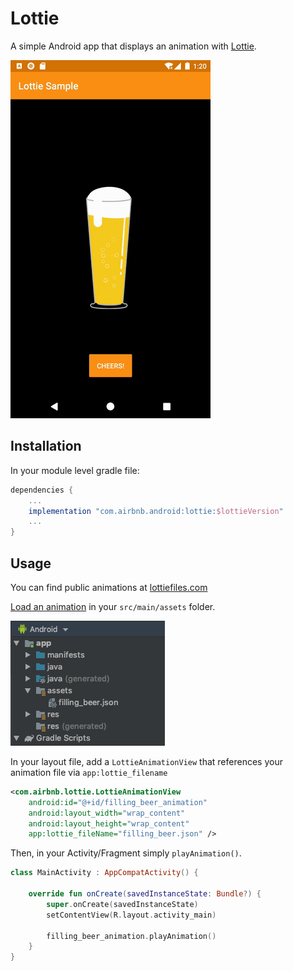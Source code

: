 # Lottie
A simple Android app that displays an animation with [Lottie](https://airbnb.io/lottie/#/README).

![app gif](https://github.com/ivanalvarado/lottie/blob/master/readme_assets/lottie_sample.gif)

## Installation
In your module level gradle file:
```gradle
dependencies {
    ...
    implementation "com.airbnb.android:lottie:$lottieVersion"
    ...
}
```

## Usage
You can find public animations at [lottiefiles.com](https://lottiefiles.com/)

[Load an animation](https://airbnb.io/lottie/#/android?id=loading-an-animation) in your `src/main/assets` folder.

![assets file structure](https://github.com/ivanalvarado/lottie/blob/master/readme_assets/assets_file_structure.png)

In your layout file, add a `LottieAnimationView` that references your animation file via `app:lottie_filename`
```xml
<com.airbnb.lottie.LottieAnimationView
    android:id="@+id/filling_beer_animation"
    android:layout_width="wrap_content"
    android:layout_height="wrap_content"
    app:lottie_fileName="filling_beer.json" />
```

Then, in your Activity/Fragment simply `playAnimation()`.
```kotlin
class MainActivity : AppCompatActivity() {

    override fun onCreate(savedInstanceState: Bundle?) {
        super.onCreate(savedInstanceState)
        setContentView(R.layout.activity_main)
    
        filling_beer_animation.playAnimation()
    }
}
```
